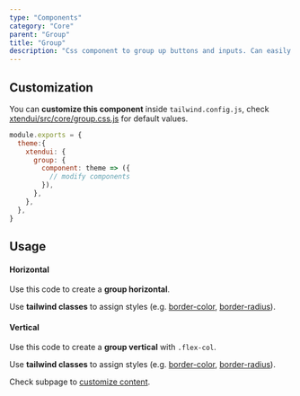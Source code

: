 ```yaml
---
type: "Components"
category: "Core"
parent: "Group"
title: "Group"
description: "Css component to group up buttons and inputs. Can easily create toolbar and navigations."
---
```


## Customization

You can **customize this component** inside `tailwind.config.js`, check [xtendui/src/core/group.css.js](https://github.com/minimit/xtendui/blob/master/src/core/group.css.js) for default values.

```jsx
module.exports = {
  theme:{
    xtendui: {
      group: {
        component: theme => ({
          // modify components
        }),
      },
    },
  },
}
```

## Usage

#### Horizontal

Use this code to create a **group horizontal**.

Use **tailwind classes** to assign styles (e.g. [border-color](https://tailwindcss.com/docs/border-color), [border-radius](https://tailwindcss.com/docs/border-radius)).

<demo>
  <demovanilla src="vanilla/components/core/group/usage">
  </demovanilla>
</demo>

#### Vertical

Use this code to create a **group vertical** with `.flex-col`.

Use **tailwind classes** to assign styles (e.g. [border-color](https://tailwindcss.com/docs/border-color), [border-radius](https://tailwindcss.com/docs/border-radius)).

<demo>
  <demovanilla src="vanilla/components/core/group/usage-vertical">
  </demovanilla>
</demo>

Check subpage to [customize content](/components/core/group/content).

